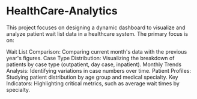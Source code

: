 # HealthCare-Analytics
This project focuses on designing a dynamic dashboard to visualize and analyze patient wait list data in a healthcare system. The primary focus is on:

Wait List Comparison: Comparing current month's data with the previous year's figures.
Case Type Distribution: Visualizing the breakdown of patients by case type (outpatient, day case, inpatient).
Monthly Trends Analysis: Identifying variations in case numbers over time.
Patient Profiles: Studying patient distribution by age group and medical specialty.
Key Indicators: Highlighting critical metrics, such as average wait times by specialty.
